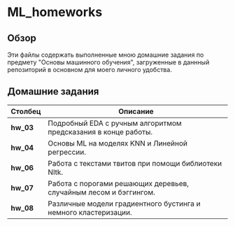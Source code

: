 # ML_homeworks

## Обзор
Эти файлы содержать выполненные мною домашние задания по предмету "Основы машинного обучения", загруженные в даннный репозиторий в основном для моего личного удобства.

## Домашние задания
| Столбец           | Описание |
|-------------------|----------|
| **hw_03**     | Подробный EDA с ручным алгоритмом предсказания в конце работы. |
| **hw_04**    | Основы ML на моделях KNN и Линейной регрессии. |
| **hw_06**       | Работа с текстами твитов при помощи библиотеки Nltk. |
| **hw_07**   | Работа с порогами решающих деревьев, случайным лесом и бэггингом. |
| **hw_08**     | Различные модели градиентного бустинга и немного кластеризации. |
